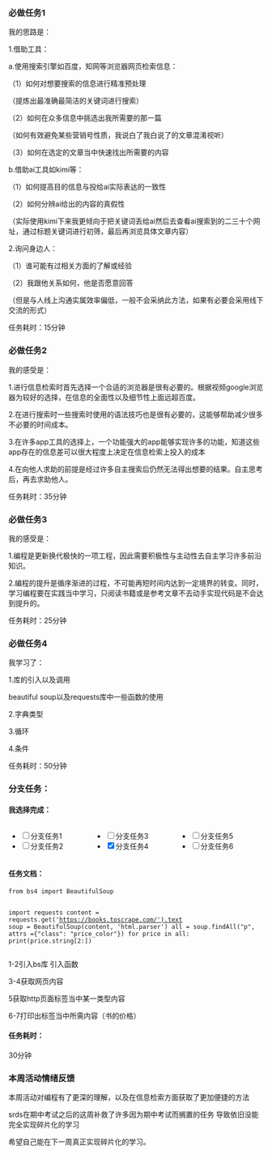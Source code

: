 <!doctype html><div class="lake-content" typography="classic"><h3 id="UiD4p"><span class="ne-text">必做任务1</span></h3><p id="uc3a9ff97" class="ne-p"><span class="ne-text">我的思路是：</span></p><p id="ue60a1663" class="ne-p"><span class="ne-text">1.借助工具：</span></p><p id="u126cb248" class="ne-p"><span class="ne-text">a.使用搜索引擎如百度，知网等浏览器网页检索信息：</span></p><p id="u86c68dac" class="ne-p"><span class="ne-text">（1）如何对想要搜索的信息进行精准预处理</span></p><p id="u99a60aa9" class="ne-p"><span class="ne-text">（提炼出最准确最简洁的关键词进行搜索）</span></p><p id="u00326603" class="ne-p"><span class="ne-text">（2）如何在众多信息中挑选出我所需要的那一篇</span></p><p id="u5bc24b89" class="ne-p"><span class="ne-text">（如何有效避免某些营销号性质，我说白了我白说了的文章混淆视听）</span></p><p id="uc8d92b6f" class="ne-p"><span class="ne-text">（3）如何在选定的文章当中快速找出所需要的内容</span></p><p id="u188f5957" class="ne-p"><span class="ne-text">b.借助ai工具如kimi等：</span></p><p id="u338ba68f" class="ne-p"><span class="ne-text">（1）如何提高目的信息与投给ai实际表达的一致性</span></p><p id="u3b0f876a" class="ne-p"><span class="ne-text">（2）如何分辨ai给出的内容的真假性</span></p><p id="uc5733b99" class="ne-p"><span class="ne-text">（实际使用kimi下来我更倾向于把关键词丢给ai然后去查看ai搜索到的二三十个网址，通过标题关键词进行初筛，最后再浏览具体文章内容）</span></p><p id="u8db5c8fa" class="ne-p"><span class="ne-text">2.询问身边人：</span></p><p id="u42edf498" class="ne-p"><span class="ne-text">（1）谁可能有过相关方面的了解或经验</span></p><p id="u3a8aa8bb" class="ne-p"><span class="ne-text">（2）我跟他关系如何，他是否愿意回答</span></p><p id="u6dad6e39" class="ne-p"><span class="ne-text">（但是与人线上沟通实属效率偏低，一般不会采纳此方法，如果有必要会采用线下交流的形式）</span></p><p id="u85b4348b" class="ne-p"><span class="ne-text">任务耗时：15分钟</span></p><h3 id="EW4OH"><span class="ne-text">必做任务2</span></h3><p id="u0522d62b" class="ne-p"><span class="ne-text">我的感受是：</span></p><p id="u7d37799f" class="ne-p"><span class="ne-text">1.进行信息检索时首先选择一个合适的浏览器是很有必要的。根据视频google浏览器为较好的选择，在信息的全面性以及细节性上面远超百度。</span></p><p id="ue4f18df3" class="ne-p"><span class="ne-text">2.在进行搜索时一些搜索时使用的语法技巧也是很有必要的，这能够帮助减少很多不必要的时间成本。</span></p><p id="u9b8d5dbd" class="ne-p"><span class="ne-text">3.在许多app工具的选择上，一个功能强大的app能够实现许多的功能，知道这些app存在的信息差可以很大程度上决定在信息检索上投入的成本</span></p><p id="ueefa600f" class="ne-p"><span class="ne-text">4.在向他人求助的前提是经过许多自主搜索后仍然无法得出想要的结果。自主思考后，再去求助他人。</span></p><p id="u4c8bcafe" class="ne-p"><span class="ne-text">任务耗时：35分钟</span></p><h3 id="UDYiT"><span class="ne-text">必做任务3</span></h3><p id="u29172084" class="ne-p"><span class="ne-text">我的感受是：</span></p><p id="ue5447fdb" class="ne-p"><span class="ne-text">1.编程是更新换代极快的一项工程，因此需要积极性与主动性去自主学习许多前沿知识。</span></p><p id="ub96a76e8" class="ne-p"><span class="ne-text">2.编程的提升是循序渐进的过程，不可能再短时间内达到一定境界的转变。同时，学习编程要在实践当中学习，只阅读书籍或是参考文章不去动手实现代码是不会达到提升的。</span></p><p id="ue68920e8" class="ne-p"><span class="ne-text">任务耗时：25分钟</span></p><h3 id="boDqP"><span class="ne-text">必做任务4</span></h3><p id="u2be66e5f" class="ne-p"><span class="ne-text">我学习了：</span></p><p id="u7751cf47" class="ne-p"><span class="ne-text">1.库的引入以及调用</span></p><p id="u880e8a61" class="ne-p"><span class="ne-text">beautiful soup以及requests库中一些函数的使用</span></p><p id="u68f5f513" class="ne-p"><span class="ne-text">2.字典类型</span></p><p id="uc88448c2" class="ne-p"><span class="ne-text">3.循环</span></p><p id="u1b22c752" class="ne-p"><span class="ne-text">4.条件</span></p><p id="u829218a1" class="ne-p"><span class="ne-text">任务耗时：50分钟</span></p><h3 id="eTKut"><span class="ne-text">分支任务：</span></h3><h4 id="zivjw"><span class="ne-text">我选择完成：</span></h4><article class="lake-columns" style="display: flex"><article class="lake-column-item" style="flex: 0.33333333000000004"><ul class="ne-tl"><li id="uc4310cb5" data-lake-index-type="0"><input type="checkbox"><span class="ne-text">分支任务1</span></li><li id="u3a738b00" data-lake-index-type="0"><input type="checkbox"><span class="ne-text">分支任务2</span></li></ul></article><article class="lake-column-item" style="flex: 0.33333333000000004"><ul class="ne-tl"><li id="u4dfcf3ee" data-lake-index-type="0"><input type="checkbox"><span class="ne-text">分支任务3</span></li><li checked="true" id="ub67fd927" data-lake-index-type="0"><input type="checkbox" checked="true"><span class="ne-text">分支任务4</span></li></ul></article><article class="lake-column-item" style="flex: 0.33333333000000004"><ul class="ne-tl"><li id="u566fa63f" data-lake-index-type="0"><input type="checkbox"><span class="ne-text">分支任务5</span></li><li id="ud8d6b74f" data-lake-index-type="0"><input type="checkbox"><span class="ne-text">分支任务6</span></li></ul></article></article><h4 id="nr7EL"><span class="ne-text">任务文档：</span></h4><pre data-language="python" id="xRAKb" class="ne-codeblock language-python"><code>from bs4 import BeautifulSoup
import requests
content = requests.get('https://books.toscrape.com/').text
soup = BeautifulSoup(content, 'html.parser')
all = soup.findAll(&quot;p&quot;, attrs ={&quot;class&quot;: &quot;price_color&quot;})
for price in all:
    print(price.string[2:])</code></pre><p id="u1741c20f" class="ne-p"><span class="ne-text">1-2引入bs库 引入函数</span></p><p id="uc7fa8b89" class="ne-p"><span class="ne-text">3-4获取网页内容</span></p><p id="u6c52e69a" class="ne-p"><span class="ne-text">5获取http页面标签当中某一类型内容</span></p><p id="ue2edc172" class="ne-p"><span class="ne-text">6-7打印出标签当中所需内容（书的价格）</span></p><h4 id="leXWt"><span class="ne-text">任务耗时：</span></h4><p id="ue64f08cd" class="ne-p"><span class="ne-text">30分钟</span></p><h3 id="fHddQ"><span class="ne-text">本周活动情绪反馈</span></h3><p id="u822f919e" class="ne-p"><span class="ne-text">本周活动对编程有了更深的理解，以及在信息检索方面获取了更加便捷的方法</span></p><p id="u96c2ba93" class="ne-p"><span class="ne-text">srds在期中考试之后的这周补救了许多因为期中考试而搁置的任务 导致依旧没能完全实现碎片化的学习</span></p><p id="u54caf8f8" class="ne-p"><span class="ne-text">希望自己能在下一周真正实现碎片化的学习。</span></p><p id="uf856d2e3" class="ne-p"><br></p><p id="u1b2133cd" class="ne-p"><br></p></div>